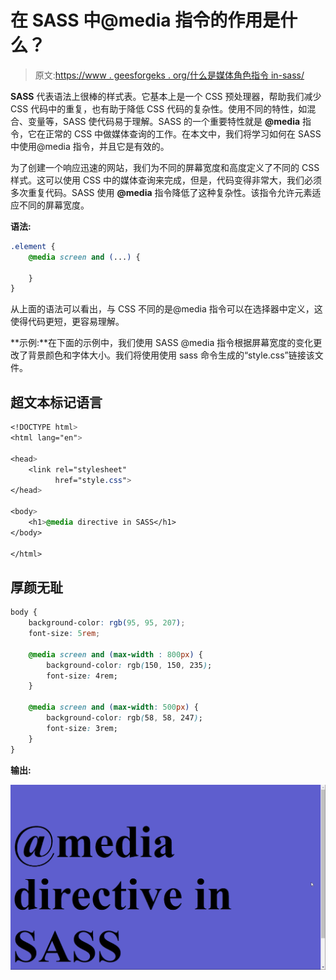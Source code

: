 # 在 SASS 中@media 指令的作用是什么？

> 原文:[https://www . geesforgeks . org/什么是媒体角色指令 in-sass/](https://www.geeksforgeeks.org/what-is-the-role-of-media-directive-in-sass/)

**SASS** 代表语法上很棒的样式表。它基本上是一个 CSS 预处理器，帮助我们减少 CSS 代码中的重复，也有助于降低 CSS 代码的复杂性。使用不同的特性，如混合、变量等，SASS 使代码易于理解。SASS 的一个重要特性就是 **@media** 指令，它在正常的 CSS 中做媒体查询的工作。在本文中，我们将学习如何在 SASS 中使用@media 指令，并且它是有效的。

为了创建一个响应迅速的网站，我们为不同的屏幕宽度和高度定义了不同的 CSS 样式。这可以使用 CSS 中的媒体查询来完成，但是，代码变得非常大，我们必须多次重复代码。SASS 使用 **@media** 指令降低了这种复杂性。该指令允许元素适应不同的屏幕宽度。

**语法:**

```css
.element {
    @media screen and (...) {

    }
}
```

从上面的语法可以看出，与 CSS 不同的是@media 指令可以在选择器中定义，这使得代码更短，更容易理解。

**示例:**在下面的示例中，我们使用 SASS @media 指令根据屏幕宽度的变化更改了背景颜色和字体大小。我们将使用使用 sass 命令生成的“style.css”链接该文件。

## 超文本标记语言

```css
<!DOCTYPE html>
<html lang="en">

<head>
    <link rel="stylesheet" 
          href="style.css">
</head>

<body>
    <h1>@media directive in SASS</h1>
</body>

</html>
```

## 厚颜无耻

```css
body {
    background-color: rgb(95, 95, 207);
    font-size: 5rem;

    @media screen and (max-width : 800px) {
        background-color: rgb(150, 150, 235);
        font-size: 4rem;
    }

    @media screen and (max-width: 500px) {
        background-color: rgb(58, 58, 247);
        font-size: 3rem;
    }
}
```

**输出:**

![](img/2c1c08900493c8fcc40217caf3b6e88a.png)